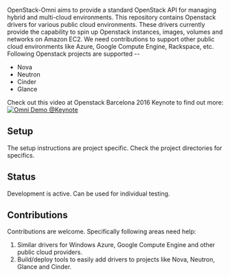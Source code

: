 OpenStack-Omni aims to provide a standard OpenStack API for managing hybrid and multi-cloud environments.
This repository contains Openstack drivers for various public cloud environments.
These drivers currently provide the capability to spin up Openstack instances, images, volumes and networks on Amazon EC2. We need contributions to support other public cloud environments like Azure, Google Compute Engine, Rackspace, etc.
Following Openstack projects are supported --
* Nova
* Neutron
* Cinder
* Glance

Check out this video at Openstack Barcelona 2016 Keynote to find out more:
[![Omni Demo @Keynote](http://i.imgur.com/IDqYoQ3.jpg)](https://www.youtube.com/watch?v=U_LA7ZwQ9og)

## Setup
The setup instructions are project specific. Check the project directories for specifics.

## Status
Development is active. Can be used for individual testing.

## Contributions
Contributions are welcome. Specifically following areas need help:

1. Similar drivers for Windows Azure, Google Compute Engine and other public cloud providers.
2. Build/deploy tools to easily add drivers to projects like Nova, Neutron, Glance and Cinder.
